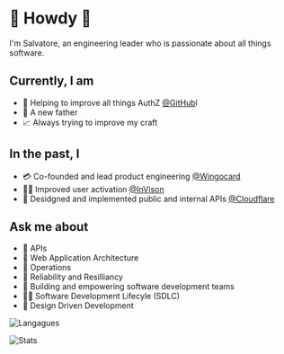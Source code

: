 # 👋 Howdy 🤠

I'm Salvatore, an engineering leader who is passionate about all things software.

## Currently, I am

* 💪 Helping to improve all things AuthZ [@GitHub](https://github.com/github)l
* 👶 A new father
* 📈 Always trying to improve my craft

## In the past, I

* 💳 Co-founded and lead product engineering [@Wingocard](https://github.com/wingocard)
* 👨‍🎨 Improved user activation [@InVison](https://github.com/invisionapp)
* 🤖 Desidgned and implemented public and internal APIs [@Cloudflare](https://github.com/cloudflare)

## Ask me about

* 🚪 APIs
* 🕋 Web Application Architecture
* 🚨 Operations
* 🗿 Reliability and Resilliancy
* 👏 Building and empowering software development teams
* 🚴‍♂️ Software Development Lifecyle (SDLC)
* 🍥 Design Driven Development

![Langagues](https://github-readme-stats.vercel.app/api/top-langs/?username=iToto&langs_count=10&layout=compact&theme=gruvbox&hide=python,javascript,html,css)

![Stats](https://github-readme-stats.vercel.app/api?username=iToto&count_private=true&show_icons=true&theme=gruvbox)
